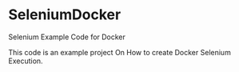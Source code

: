 # SeleniumDocker
Selenium Example Code for Docker

This code is an example project On How to create Docker Selenium Execution.
